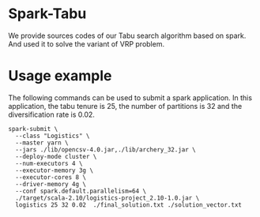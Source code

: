 # Spark-Tabu

We provide sources codes of our Tabu search algorithm based on spark. And used it to solve the variant of VRP problem.

# Usage example

The following commands can be used to submit a spark application. In this application, the tabu tenure is 25, the number of partitions is 32 and the diversification rate is 0.02.

```
spark-submit \
  --class "Logistics" \
  --master yarn \
  --jars ./lib/opencsv-4.0.jar,./lib/archery_32.jar \
  --deploy-mode cluster \
  --num-executors 4 \
  --executor-memory 3g \
  --executor-cores 8 \
  --driver-memory 4g \
  --conf spark.default.parallelism=64 \
  ./target/scala-2.10/logistics-project_2.10-1.0.jar \
  logistics 25 32 0.02  ./final_solution.txt ./solution_vector.txt
  ```
